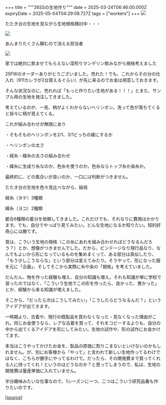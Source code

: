 +++
title = """26SSの生地作り"""
date = 2025-03-24T06:46:00.000Z
expiryDate = 2025-05-04T04:29:08.727Z
tags = ["workers"]
+++
[![](https://blogger.googleusercontent.com/img/b/R29vZ2xl/AVvXsEi2KrBNkxCmajRCug9ANmHI-WOpRRFSqxdZr0wSueaEaGgyRQy9E4KDYGX70fPHapDiVyJZwiFfwQG_0pna7ZPynL5ngY9oURzZ66ZHk7k5DnBJMPMIUZCqJ3P-FNeIHxOh2y0eCQvoeQjcSCcDdWKMYnBl4NH9hDhRta6w2xX59IxoLsAXQt4QNyGEjKc/w426-h640/DSC_0380.jpg)](https://blogger.googleusercontent.com/img/b/R29vZ2xl/AVvXsEi2KrBNkxCmajRCug9ANmHI-WOpRRFSqxdZr0wSueaEaGgyRQy9E4KDYGX70fPHapDiVyJZwiFfwQG_0pna7ZPynL5ngY9oURzZ66ZHk7k5DnBJMPMIUZCqJ3P-FNeIHxOh2y0eCQvoeQjcSCcDdWKMYnBl4NH9hDhRta6w2xX59IxoLsAXQt4QNyGEjKc/s1350/DSC_0380.jpg)

  

たたき台の生地を見ながら生地規格検討中・・・

  

[![](https://blogger.googleusercontent.com/img/b/R29vZ2xl/AVvXsEj_E_57KJ2ph_vTcARA9GAocZflGDlOm5HCaem1FNgwsgIa_2YIh0IhhLsmWCZTjVmvND6hq09UIJCxSzV2c1aKxqxBdyeESnXnhNlI6O9MPEjfjaSIwrS9YuuouMG7wndq9GkH6Cw9fUy1lWfk7MxZFDIYhfao-MR52eXAMl1TtGtVmGZVNJ9hintYSI4/w426-h640/DSC_0377.jpg)](https://blogger.googleusercontent.com/img/b/R29vZ2xl/AVvXsEj_E_57KJ2ph_vTcARA9GAocZflGDlOm5HCaem1FNgwsgIa_2YIh0IhhLsmWCZTjVmvND6hq09UIJCxSzV2c1aKxqxBdyeESnXnhNlI6O9MPEjfjaSIwrS9YuuouMG7wndq9GkH6Cw9fUy1lWfk7MxZFDIYhfao-MR52eXAMl1TtGtVmGZVNJ9hintYSI4/s1350/DSC_0377.jpg)

  

あんまりたくさん頼むので消える担当者

  

  

[![](https://blogger.googleusercontent.com/img/b/R29vZ2xl/AVvXsEge5qHFm1cFmNaoeb7IzWbKb2tQwRezSPtA0F82Y2QtGqJbIhC78Qq4eYbJnJK4Z5Use0e-8dvfGujD1DiraM38KWSRYTP_9Zb7jBzWyE86EKDNOvZKNLBdPBE8rgS3xwzgC4ZvA-izTtA45yJuUZK0nYcCPLpve7xS8_NDf8eYZEOEFD4U3W9Tyc3Wx1M/w426-h640/DSC_0357.jpg)](https://blogger.googleusercontent.com/img/b/R29vZ2xl/AVvXsEge5qHFm1cFmNaoeb7IzWbKb2tQwRezSPtA0F82Y2QtGqJbIhC78Qq4eYbJnJK4Z5Use0e-8dvfGujD1DiraM38KWSRYTP_9Zb7jBzWyE86EKDNOvZKNLBdPBE8rgS3xwzgC4ZvA-izTtA45yJuUZK0nYcCPLpve7xS8_NDf8eYZEOEFD4U3W9Tyc3Wx1M/s1350/DSC_0357.jpg)

  

家では絶対に飲ませてもらえない深煎りマンデリン飲みながら規格考えました

  

  

25FWのオーダーありがとうございました。売れた！でも、これからその分の仕入れ（911カレラが2台買えるぐらい）が先に来るのでお金は用意しておきます。

そんな状況なのに、売れれば「もっと作りたい生地がある！！！」とまた、サンプル用の生地を発注してきました。

  

考えているのが、一見、柄がよくわからないヘリンボン。洗って色が落ちてくると徐々に柄が見えてくる。

  

これが組み合わせが無限にあり

  

・そもそものヘリンボンを2/1、3/1どっちの綾にするか

・ヘリンボンの太さ

・経糸・緯糸の太さの組み合わせ

・緯糸に生成り糸なのか、色糸を使うのか。色糸ならトップ糸か染糸か。

  

最終的に、どの風合いが良いのか、一口には判断がつきません。

たたき台の生地を色々見比べながら、結局

経糸（タテ）3種類

緯糸（ヨコ）2種類

  

都合6種類の着分を依頼してきました。これだけでも、それなりに費用はかかります。でも、自分でやっぱり見てみたい。どんな生地になるか知りたい。知的好奇心には勝てず。

  

昔は、こういう生地の規格（この糸にあれを組み合わせればどうなるんだろう？）とか、想像がつきませんでした。だから、ビンテージなり現行品なり、なんでもよいから形になっているものを集めまくって、ある部分は真似したり、「もう少しこうならな」という部分は変えてみたり。そうやって、形になった服を元に「企画」、そしてそこから実際に糸や染の「規格」を考えていました。

  

だんだん、物を作った経験も増え、自分の知識も増え。それも知識が単に学校で習ったのではなく、「こういう生地でこの形を作ったら、良かった、悪かった」とか、経験から来る知識が増えました。

そこから、「だったら次はこうしてみたい」「こうしたらどうなるんだ？」というアイデアが出てきます。

  

一時期より、古着や、現行の既製品を買わなくなった・見なくなった理由がこれ。同じお金使うなら、レアな古着を買って、それをコピーするよりも、自分の中から出てくるアイデアを形にしてみたい。生地の試作や、形の試作にお金かけてます。

  

  

本当はこうやってかけたお金を、製品の原価に割りこまないといけないのかもしれません。が、別にお客様から「やって」と言われて新しい生地作ってるわけではなく、こちらが勝手にやってるわけで。だったら、その開発費まで買ってくれる人に持ってくれ！というのはどうなのか？と思ってしまうので、私は、生地の開発費は量産単価に入れていません。

半分趣味みたいな仕事なので、1シーズンに一つ、二つはこういう研究品番も作りたいのです。

[[source]](https://eworkers.blogspot.com/2025/03/26ss.html)
